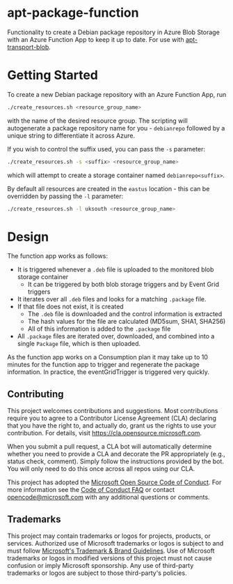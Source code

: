 # apt-package-function

Functionality to create a Debian package repository in Azure Blob Storage with
an Azure Function App to keep it up to date. For use with
[apt-transport-blob](https://github.com/microsoft/apt-transport-blob).

# Getting Started

To create a new Debian package repository with an Azure Function App, run

```bash
./create_resources.sh <resource_group_name>
```

with the name of the desired resource group. The scripting will autogenerate a
package repository name for you - `debianrepo` followed by a unique string to
differentiate it across Azure.

If you wish to control the suffix used, you can pass the `-s` parameter:

```bash
./create_resources.sh -s <suffix> <resource_group_name>
```
which will attempt to create a storage container named `debianrepo<suffix>`.

By default all resources are created in the `eastus` location - this can be
overridden by passing the `-l` parameter:

```bash
./create_resources.sh -l uksouth <resource_group_name>
```

# Design

The function app works as follows:

- It is triggered whenever a `.deb` file is uploaded to the monitored blob
  storage container
    - It can be triggered by both blob storage triggers and by Event Grid triggers
- It iterates over all `.deb` files and looks for a matching `.package` file.
- If that file does not exist, it is created
    - The `.deb` file is downloaded and the control information is extracted
    - The hash values for the file are calculated (MD5sum, SHA1, SHA256)
    - All of this information is added to the `.package` file
- All `.package` files are iterated over, downloaded, and combined into a
  single `Package` file, which is then uploaded.

As the function app works on a Consumption plan it may take up to 10 minutes for
the function app to trigger and regenerate the package information. In practice,
the eventGridTrigger is triggered very quickly.

## Contributing

This project welcomes contributions and suggestions.  Most contributions require you to agree to a
Contributor License Agreement (CLA) declaring that you have the right to, and actually do, grant us
the rights to use your contribution. For details, visit https://cla.opensource.microsoft.com.

When you submit a pull request, a CLA bot will automatically determine whether you need to provide
a CLA and decorate the PR appropriately (e.g., status check, comment). Simply follow the instructions
provided by the bot. You will only need to do this once across all repos using our CLA.

This project has adopted the [Microsoft Open Source Code of Conduct](https://opensource.microsoft.com/codeofconduct/).
For more information see the [Code of Conduct FAQ](https://opensource.microsoft.com/codeofconduct/faq/) or
contact [opencode@microsoft.com](mailto:opencode@microsoft.com) with any additional questions or comments.

## Trademarks

This project may contain trademarks or logos for projects, products, or services. Authorized use of Microsoft
trademarks or logos is subject to and must follow
[Microsoft's Trademark & Brand Guidelines](https://www.microsoft.com/en-us/legal/intellectualproperty/trademarks/usage/general).
Use of Microsoft trademarks or logos in modified versions of this project must not cause confusion or imply Microsoft sponsorship.
Any use of third-party trademarks or logos are subject to those third-party's policies.
